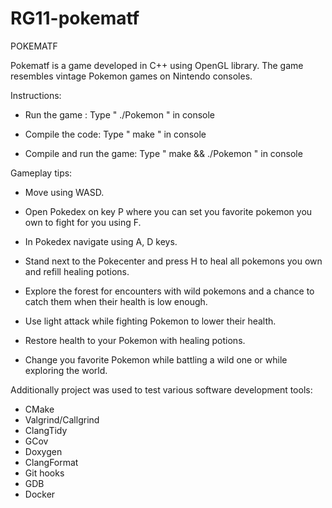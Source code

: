 # RG11-pokematf
POKEMATF

Pokematf is a game developed in C++ using OpenGL library. The game resembles vintage Pokemon games on Nintendo consoles.

Instructions:

  - Run the game : Type " ./Pokemon " in console

  - Compile the code: Type " make " in console

  - Compile and run the game: Type " make && ./Pokemon " in console


Gameplay tips:

  - Move using WASD.

  - Open Pokedex on key P where you can set you favorite pokemon you own to fight for you using F.
  
  - In Pokedex navigate using A, D keys.

  - Stand next to the Pokecenter and press H to heal all pokemons you own and refill healing potions.

  - Explore the forest for encounters with wild pokemons and a chance to catch them when their health is low enough.
  
  - Use light attack while fighting Pokemon to lower their health.
  
  - Restore health to your Pokemon with healing potions.
  
  - Change you favorite Pokemon while battling a wild one or while exploring the world.
  
  
Additionally project was used to test various software development tools:
 - CMake
 - Valgrind/Callgrind
 - ClangTidy
 - GCov
 - Doxygen
 - ClangFormat
 - Git hooks
 - GDB
 - Docker
